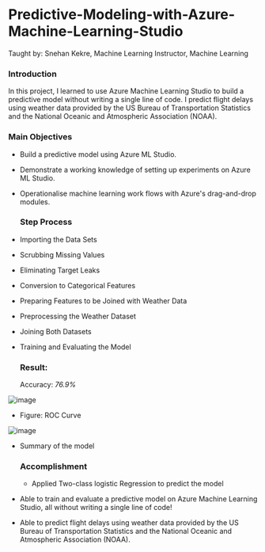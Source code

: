 # Predictive-Modeling-with-Azure-Machine-Learning-Studio
Taught by: Snehan Kekre, Machine Learning Instructor, Machine Learning

### Introduction 

In this project, I learned to use Azure Machine Learning Studio to build a predictive model without writing a single line of code. I predict flight delays using weather data provided by the US Bureau of Transportation Statistics and the National Oceanic and Atmospheric Association (NOAA).

### Main Objectives

- Build a predictive model using Azure ML Studio.
- Demonstrate a working knowledge of setting up experiments on Azure ML Studio.
- Operationalise machine learning work flows with Azure's drag-and-drop modules.

  ### Step Process

- Importing the Data Sets
- Scrubbing Missing Values
- Eliminating Target Leaks
- Conversion to Categorical Features
- Preparing Features to be Joined with Weather Data
- Preprocessing the Weather Dataset
- Joining Both Datasets
- Training and Evaluating the Model
  
  ### Result:

  Accuracy: *76.9%*

![image](https://github.com/AmeerSuhail1/Predictive-Modeling-with-Azure-Machine-Learning-Studio/assets/113754414/d92557e4-e24b-4a18-93d9-8124522fdef8)
  - Figure: ROC Curve


![image](https://github.com/AmeerSuhail1/Predictive-Modeling-with-Azure-Machine-Learning-Studio/assets/113754414/9c5b553c-788c-4e1d-b825-662d1e196bf3)
- Summary of the model

  ### Accomplishment

  - Applied Two-class logistic Regression to predict the model
- Able to train and evaluate a predictive model on Azure Machine Learning Studio, all without writing a single line of code! 
- Able to predict flight delays using weather data provided by the US Bureau of Transportation Statistics and the National Oceanic and Atmospheric Association (NOAA).
  
